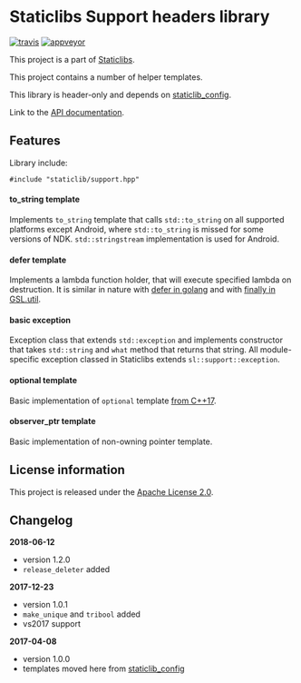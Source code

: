 Staticlibs Support headers library
==================================

[![travis](https://travis-ci.org/staticlibs/staticlib_support.svg?branch=master)](https://travis-ci.org/staticlibs/staticlib_support)
[![appveyor](https://ci.appveyor.com/api/projects/status/github/staticlibs/staticlib_support?svg=true)](https://ci.appveyor.com/project/staticlibs/staticlib-support)

This project is a part of [Staticlibs](http://staticlibs.net/).

This project contains a number of helper templates.

This library is header-only and depends on [staticlib_config](https://github.com/staticlibs/staticlib_config).

Link to the [API documentation](http://staticlibs.github.io/staticlib_support/docs/html/namespacestaticlib_1_1support.html).

Features
--------

Library include:

    #include "staticlib/support.hpp"

#### to_string template ####

Implements `to_string` template that calls `std::to_string` on all supported platforms except Android, 
where `std::to_string` is missed for some versions of NDK. `std::stringstream` implementation
is used for Android.

#### defer template ####

Implements a lambda function holder, that will execute specified lambda on destruction. 
It is similar in nature with [defer in golang](https://tour.golang.org/flowcontrol/12) and
with [finally in GSL.util](http://isocpp.github.io/CppCoreGuidelines/CppCoreGuidelines#gslutil-utilities).

#### basic exception ####

Exception class that extends `std::exception` and implements constructor that takes `std::string`
and `what` method that returns that string. All module-specific exception classed in Staticlibs 
extends `sl::support::exception`.

#### optional template ####

Basic implementation of `optional` template [from C++17](http://en.cppreference.com/w/cpp/utility/optional).

#### observer_ptr template ####

Basic implementation of non-owning pointer template.

License information
-------------------

This project is released under the [Apache License 2.0](http://www.apache.org/licenses/LICENSE-2.0).

Changelog
---------

**2018-06-12**

 * version 1.2.0
 * `release_deleter` added

**2017-12-23**

 * version 1.0.1
 * `make_unique` and `tribool` added
 * vs2017 support

**2017-04-08**

 * version 1.0.0
 * templates moved here from [staticlib_config](https://github.com/staticlibs/staticlib_config)

